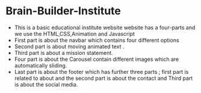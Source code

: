 # Brain-Builder-Institute
- This is a basic educational institute website website has a four-parts and we use the HTML,CSS,Animation and Javascript
- First part is about the navbar which  contains four different options
- Second part is about moving  animated text .
- Third part is about a mission statement.
- Four part is about the Carousel contain different images which are automatically sliding.
- Last part is about the footer which has further three parts ; first part is  related to  about and the second part is about the contact and Third part is about the social media.
